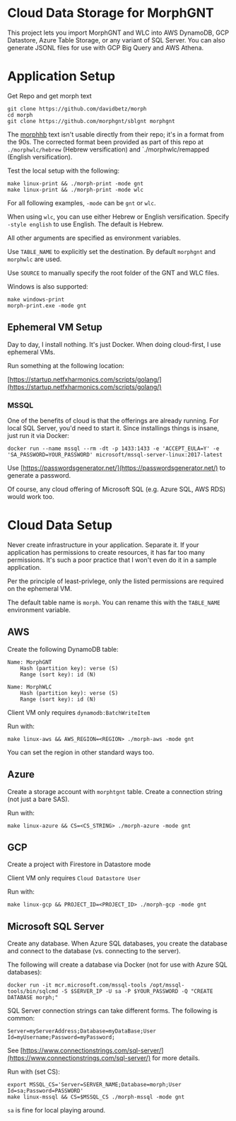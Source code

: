 # Cloud Data Storage for MorphGNT

This project lets you import MorphGNT and WLC into AWS DynamoDB, GCP Datastore, Azure Table Storage, or any variant of SQL Server. You can also generate JSONL files for use with GCP Big Query and AWS Athena.

# Application Setup

Get Repo and get morph text

    git clone https://github.com/davidbetz/morph
    cd morph
    git clone https://github.com/morphgnt/sblgnt morphgnt

The [morphhb](https://github.com/openscriptures/morphhb) text isn't usable directly from their repo; it's in a format from the 90s. The corrected format been provided as part of this repo at `./morphwlc/hebrew` (Hebrew versification) and `./morphwlc/remapped (English versification).

Test the local setup with the following:

    make linux-print && ./morph-print -mode gnt
    make linux-print && ./morph-print -mode wlc

For all following examples, `-mode` can be `gnt` or `wlc`.

When using `wlc`, you can use either Hebrew or English versification. Specify `-style english` to use English. The default is Hebrew.

All other arguments are specified as environment variables.

Use `TABLE_NAME` to explicitly set the destination. By default `morphgnt` and `morphwlc` are used.

Use `SOURCE` to manually specify the root folder of the GNT and WLC files.

Windows is also supported:

    make windows-print
    morph-print.exe -mode gnt

## Ephemeral VM Setup

Day to day, I install nothing. It's just Docker. When doing cloud-first, I use ephemeral VMs.

Run something at the following location:

[https://startup.netfxharmonics.com/scripts/golang/](https://startup.netfxharmonics.com/scripts/golang/)

### MSSQL

One of the benefits of cloud is that the offerings are already running. For local SQL Server, you'd need to start it. Since installings things is insane, just run it via Docker:

    docker run --name mssql --rm -dt -p 1433:1433 -e 'ACCEPT_EULA=Y' -e 'SA_PASSWORD=YOUR_PASSWORD' microsoft/mssql-server-linux:2017-latest

Use [https://passwordsgenerator.net/](https://passwordsgenerator.net/) to generate a password.

Of course, any cloud offering of Microsoft SQL (e.g. Azure SQL, AWS RDS) would work too.

# Cloud Data Setup

Never create infrastructure in your application. Separate it. If your application has permissions to create resources, it has far too many permissions. It's such a poor practice that I won't even do it in a sample application.

Per the principle of least-privlege, only the listed permissions are required on the ephemeral VM.

The default table name is `morph`. You can rename this with the `TABLE_NAME` environment variable.

## AWS

Create the following DynamoDB table:

    Name: MorphGNT
        Hash (partition key): verse (S)
        Range (sort key): id (N)
        
    Name: MorphWLC
        Hash (partition key): verse (S)
        Range (sort key): id (N)

Client VM only requires `dynamodb:BatchWriteItem`

Run with:

    make linux-aws && AWS_REGION=<REGION> ./morph-aws -mode gnt

You can set the region in other standard ways too.


## Azure

Create a storage account with `morphtgnt` table. Create a connection string (not just a bare SAS).

Run with:

    make linux-azure && CS=<CS_STRING> ./morph-azure -mode gnt

## GCP

Create a project with Firestore in Datastore mode

Client VM only requires `Cloud Datastore User`

Run with:

    make linux-gcp && PROJECT_ID=<PROJECT_ID> ./morph-gcp -mode gnt

## Microsoft SQL Server

Create any database. When Azure SQL databases, you create the database and connect to the database (vs. connecting to the server).

The following will create a database via Docker (not for use with Azure SQL databases):

    docker run -it mcr.microsoft.com/mssql-tools /opt/mssql-tools/bin/sqlcmd -S $SERVER_IP -U sa -P $YOUR_PASSWORD -Q "CREATE DATABASE morph;"

SQL Server connection strings can take different forms. The following is common:

    Server=myServerAddress;Database=myDataBase;User Id=myUsername;Password=myPassword;

See [https://www.connectionstrings.com/sql-server/](https://www.connectionstrings.com/sql-server/) for more details.

Run with (set CS):

    export MSSQL_CS='Server=SERVER_NAME;Database=morph;User Id=sa;Password=PASSWORD'
    make linux-mssql && CS=$MSSQL_CS ./morph-mssql -mode gnt

`sa` is fine for local playing around.
